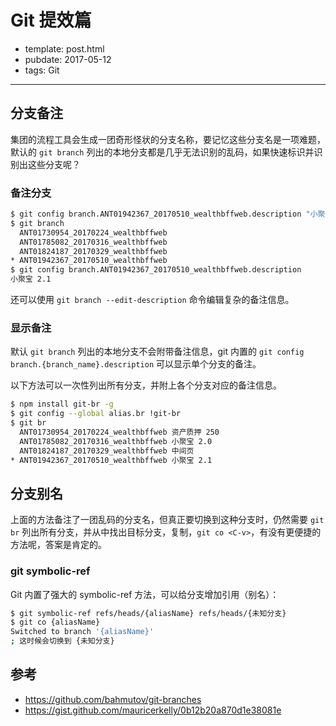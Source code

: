 
# Git 提效篇

- template: post.html
- pubdate: 2017-05-12
- tags: Git

----

## 分支备注

集团的流程工具会生成一团奇形怪状的分支名称，要记忆这些分支名是一项难题，默认的 `git branch` 列出的本地分支都是几乎无法识别的乱码，如果快速标识并识别出这些分支呢？

### 备注分支

```bash
$ git config branch.ANT01942367_20170510_wealthbffweb.description "小聚宝 2.1"
$ git branch
  ANT01730954_20170224_wealthbffweb
  ANT01785082_20170316_wealthbffweb
  ANT01824187_20170329_wealthbffweb
* ANT01942367_20170510_wealthbffweb
$ git config branch.ANT01942367_20170510_wealthbffweb.description
小聚宝 2.1
```

还可以使用 `git branch --edit-description` 命令编辑复杂的备注信息。

<!--more-->

### 显示备注

默认 `git branch` 列出的本地分支不会附带备注信息，git 内置的 `git config branch.{branch_name}.description` 可以显示单个分支的备注。

以下方法可以一次性列出所有分支，并附上各个分支对应的备注信息。

```bash
$ npm install git-br -g
$ git config --global alias.br !git-br
$ git br
  ANT01730954_20170224_wealthbffweb 资产质押 250
  ANT01785082_20170316_wealthbffweb 小聚宝 2.0
  ANT01824187_20170329_wealthbffweb 中间页
* ANT01942367_20170510_wealthbffweb 小聚宝 2.1
```

## 分支别名

上面的方法备注了一团乱码的分支名，但真正要切换到这种分支时，仍然需要 `git br` 列出所有分支，并从中找出目标分支，复制，`git co <C-v>`，有没有更便捷的方法呢，答案是肯定的。

### git symbolic-ref

Git 内置了强大的 symbolic-ref 方法，可以给分支增加引用（别名）：

```bash
$ git symbolic-ref refs/heads/{aliasName} refs/heads/{未知分支}
$ git co {aliasName}
Switched to branch '{aliasName}'
; 这时候会切换到 {未知分支}
```

## 参考

- https://github.com/bahmutov/git-branches
- https://gist.github.com/mauricerkelly/0b12b20a870d1e38081e
